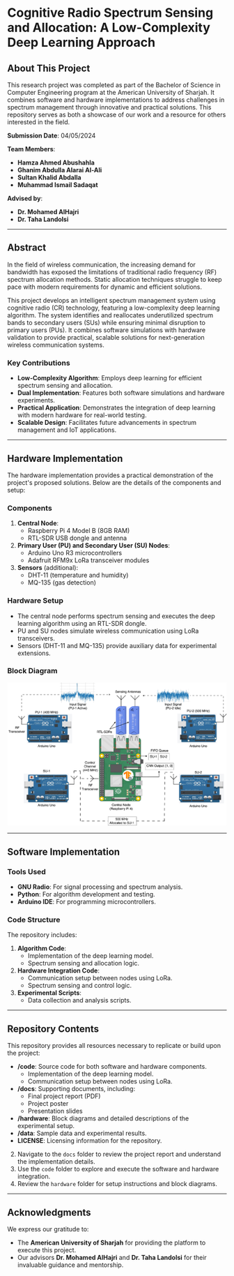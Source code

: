 # Cognitive Radio Spectrum Sensing and Allocation: A Low-Complexity Deep Learning Approach

## About This Project

This research project was completed as part of the Bachelor of Science in Computer Engineering program at the American University of Sharjah. It combines software and hardware implementations to address challenges in spectrum management through innovative and practical solutions. This repository serves as both a showcase of our work and a resource for others interested in the field. 

**Submission Date**: 04/05/2024

**Team Members**:

- **Hamza Ahmed Abushahla**
- **Ghanim Abdulla Alarai Al-Ali**
- **Sultan Khalid Abdalla**
- **Muhammad Ismail Sadaqat**

**Advised by**:

- **Dr. Mohamed AlHajri**
- **Dr. Taha Landolsi**

---

## Abstract

In the field of wireless communication, the increasing demand for bandwidth has exposed the limitations of traditional radio frequency (RF) spectrum allocation methods. Static allocation techniques struggle to keep pace with modern requirements for dynamic and efficient solutions.

This project develops an intelligent spectrum management system using cognitive radio (CR) technology, featuring a low-complexity deep learning algorithm. The system identifies and reallocates underutilized spectrum bands to secondary users (SUs) while ensuring minimal disruption to primary users (PUs). It combines software simulations with hardware validation to provide practical, scalable solutions for next-generation wireless communication systems.

### Key Contributions

- **Low-Complexity Algorithm**: Employs deep learning for efficient spectrum sensing and allocation.
- **Dual Implementation**: Features both software simulations and hardware experiments.
- **Practical Application**: Demonstrates the integration of deep learning with modern hardware for real-world testing.
- **Scalable Design**: Facilitates future advancements in spectrum management and IoT applications.

---

## Hardware Implementation

The hardware implementation provides a practical demonstration of the project's proposed solutions. Below are the details of the components and setup:

### Components

1. **Central Node**:
   - Raspberry Pi 4 Model B (8GB RAM)
   - RTL-SDR USB dongle and antenna
2. **Primary User (PU) and Secondary User (SU) Nodes**:
   - Arduino Uno R3 microcontrollers
   - Adafruit RFM9x LoRa transceiver modules
3. **Sensors** (additional):
   - DHT-11 (temperature and humidity)
   - MQ-135 (gas detection)

### Hardware Setup

- The central node performs spectrum sensing and executes the deep learning algorithm using an RTL-SDR dongle.
- PU and SU nodes simulate wireless communication using LoRa transceivers.
- Sensors (DHT-11 and MQ-135) provide auxiliary data for experimental extensions.

### Block Diagram

![Block Diagram](hardware/block_diagram.png)

---

## Software Implementation

### Tools Used

- **GNU Radio**: For signal processing and spectrum analysis.
- **Python**: For algorithm development and testing.
- **Arduino IDE**: For programming microcontrollers.

### Code Structure

The repository includes:

1. **Algorithm Code**:
   - Implementation of the deep learning model.
   - Spectrum sensing and allocation logic.
2. **Hardware Integration Code**:
   - Communication setup between nodes using LoRa.
   - Spectrum sensing and control logic.
3. **Experimental Scripts**:
   - Data collection and analysis scripts.

---

## Repository Contents

This repository provides all resources necessary to replicate or build upon the project:

- **/code**: Source code for both software and hardware components.
  - Implementation of the deep learning model.
  - Communication setup between nodes using LoRa.
- **/docs**: Supporting documents, including:
  - Final project report (PDF)
  - Project poster
  - Presentation slides
- **/hardware**: Block diagrams and detailed descriptions of the experimental setup.
- **/data**: Sample data and experimental results.
- **LICENSE**: Licensing information for the repository.

2. Navigate to the `docs` folder to review the project report and understand the implementation details.
3. Use the `code` folder to explore and execute the software and hardware integration.
4. Review the `hardware` folder for setup instructions and block diagrams.

---

## Acknowledgments

We express our gratitude to:

- The **American University of Sharjah** for providing the platform to execute this project.
- Our advisors **Dr. Mohamed AlHajri** and **Dr. Taha Landolsi** for their invaluable guidance and mentorship.



